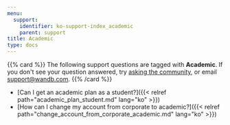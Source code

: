 ```yaml
---
menu:
  support:
    identifier: ko-support-index_academic
    parent: support
title: Academic
type: docs
---
```


{{% card %}}
The following support questions are tagged with <b>Academic</b>. If you don't see 
your question answered, try [asking the community](https://community.wandb.ai/), 
or email [support@wandb.com](mailto:support@wandb.com).
{{% /card %}}

- [Can I get an academic plan as a student?]({{< relref path="academic_plan_student.md" lang="ko" >}})
- [How can I change my account from corporate to academic?]({{< relref path="change_account_from_corporate_academic.md" lang="ko" >}})